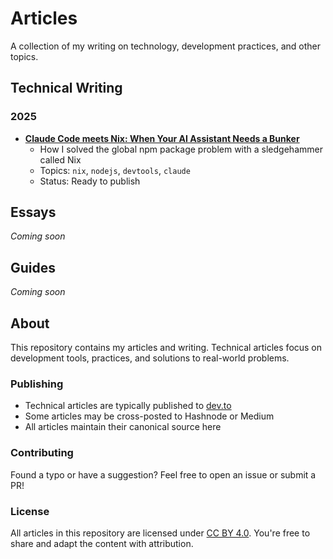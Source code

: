 # Articles

A collection of my writing on technology, development practices, and other topics.

## Technical Writing

### 2025

- **[Claude Code meets Nix: When Your AI Assistant Needs a Bunker](technical/2025/claude-code-meets-nix.md)**
  - How I solved the global npm package problem with a sledgehammer called Nix
  - Topics: `nix`, `nodejs`, `devtools`, `claude`
  - Status: Ready to publish

## Essays

*Coming soon*

## Guides

*Coming soon*

## About

This repository contains my articles and writing. Technical articles focus on development tools, practices, and solutions to real-world problems. 

### Publishing

- Technical articles are typically published to [dev.to](https://dev.to/)
- Some articles may be cross-posted to Hashnode or Medium
- All articles maintain their canonical source here

### Contributing

Found a typo or have a suggestion? Feel free to open an issue or submit a PR!

### License

All articles in this repository are licensed under [CC BY 4.0](https://creativecommons.org/licenses/by/4.0/). You're free to share and adapt the content with attribution.